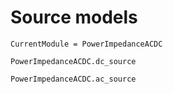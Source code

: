 # Source models

```@meta
CurrentModule = PowerImpedanceACDC
```

```@docs
PowerImpedanceACDC.dc_source
```

```@docs
PowerImpedanceACDC.ac_source
```
